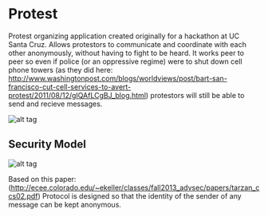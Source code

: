 Protest
=======

Protest organizing application created originally for a hackathon at UC Santa Cruz. Allows protestors to communicate and coordinate with each other anonymously, without having to fight to be heard. It works peer to peer so even if police (or an oppressive regime) were to shut down cell phone towers (as they did here: http://www.washingtonpost.com/blogs/worldviews/post/bart-san-francisco-cut-cell-services-to-avert-protest/2011/08/12/gIQAfLCgBJ_blog.html) protestors will still be able to send and recieve messages.

![alt tag](http://i.imgur.com/CpFGhuh.png)

Security Model
--------------

![alt tag](http://i.imgur.com/x9irP5W.png)

Based on this paper: (http://ecee.colorado.edu/~ekeller/classes/fall2013_advsec/papers/tarzan_ccs02.pdf) 
Protocol is designed so that the identity of the sender of any message can be kept anonymous.



